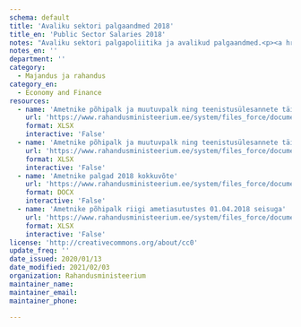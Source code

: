 ```yaml
---
schema: default
title: 'Avaliku sektori palgaandmed 2018'
title_en: 'Public Sector Salaries 2018'
notes: "Avaliku sektori palgapoliitika ja avalikud palgaandmed.<p><a href='https://www.rahandusministeerium.ee/et/riigi-personalipoliitika/palgapoliitika'>https://www.rahandusministeerium.ee/et/riigi-personalipoliitika/palgapoliitika</a></p>"
notes_en: ''
department: ''
category:
  - Majandus ja rahandus
category_en:
  - Economy and Finance
resources:
  - name: 'Ametnike põhipalk ja muutuvpalk ning teenistusülesannete täitmisest tulenev muu tulu riigi ametiasutustes 01.01.-31.12.2018'
    url: 'https://www.rahandusministeerium.ee/system/files_force/document_files/aasta_kogupalk_2018_riik.xlsx?download=1'
    format: XLSX
    interactive: 'False'
  - name: 'Ametnike põhipalk ja muutuvpalk ning teenistusülesannete täitmisest tulenev muu tulu KOV üksuste ametiasutustes 01.01.-31.12.2018'
    url: 'https://www.rahandusministeerium.ee/system/files_force/document_files/aasta_kogupalk_2018_kov.xlsx?download=1'
    format: XLSX
    interactive: 'False'
  - name: 'Ametnike palgad 2018 kokkuvõte'
    url: 'https://www.rahandusministeerium.ee/system/files_force/document_files/ametnike_palgad_2018_kokkuvote.docx?download=1'
    format: DOCX
    interactive: 'False'
  - name: 'Ametnike põhipalk riigi ametiasutustes 01.04.2018 seisuga'
    url: 'https://www.rahandusministeerium.ee/system/files_force/document_files/riik_pohipalk_01.04.2018.xlsx?download=1'
    format: XLSX
    interactive: 'False'
license: 'http://creativecommons.org/about/cc0'
update_freq: ''
date_issued: 2020/01/13
date_modified: 2021/02/03
organization: Rahandusministeerium
maintainer_name: 
maintainer_email: 
maintainer_phone:

---
```


